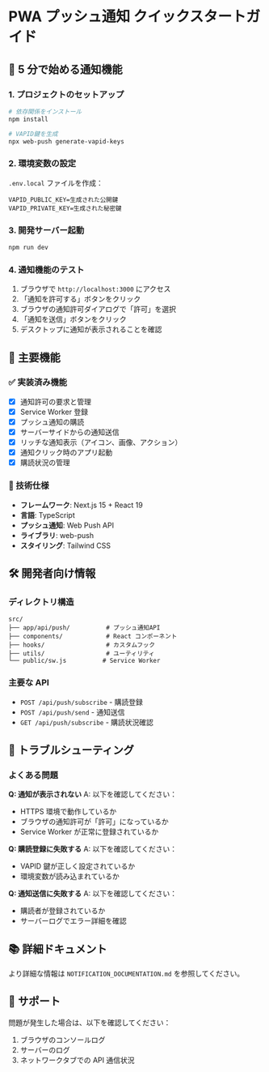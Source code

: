 # PWA プッシュ通知 クイックスタートガイド

## 🚀 5 分で始める通知機能

### 1. プロジェクトのセットアップ

```bash
# 依存関係をインストール
npm install

# VAPID鍵を生成
npx web-push generate-vapid-keys
```

### 2. 環境変数の設定

`.env.local` ファイルを作成：

```env
VAPID_PUBLIC_KEY=生成された公開鍵
VAPID_PRIVATE_KEY=生成された秘密鍵
```

### 3. 開発サーバー起動

```bash
npm run dev
```

### 4. 通知機能のテスト

1. ブラウザで `http://localhost:3000` にアクセス
2. 「通知を許可する」ボタンをクリック
3. ブラウザの通知許可ダイアログで「許可」を選択
4. 「通知を送信」ボタンをクリック
5. デスクトップに通知が表示されることを確認

## 📱 主要機能

### ✅ 実装済み機能

- [x] 通知許可の要求と管理
- [x] Service Worker 登録
- [x] プッシュ通知の購読
- [x] サーバーサイドからの通知送信
- [x] リッチな通知表示（アイコン、画像、アクション）
- [x] 通知クリック時のアプリ起動
- [x] 購読状況の管理

### 🔧 技術仕様

- **フレームワーク**: Next.js 15 + React 19
- **言語**: TypeScript
- **プッシュ通知**: Web Push API
- **ライブラリ**: web-push
- **スタイリング**: Tailwind CSS

## 🛠️ 開発者向け情報

### ディレクトリ構造

```
src/
├── app/api/push/          # プッシュ通知API
├── components/            # React コンポーネント
├── hooks/                 # カスタムフック
├── utils/                 # ユーティリティ
└── public/sw.js          # Service Worker
```

### 主要な API

- `POST /api/push/subscribe` - 購読登録
- `POST /api/push/send` - 通知送信
- `GET /api/push/subscribe` - 購読状況確認

## 🐛 トラブルシューティング

### よくある問題

**Q: 通知が表示されない**
A: 以下を確認してください：

- HTTPS 環境で動作しているか
- ブラウザの通知許可が「許可」になっているか
- Service Worker が正常に登録されているか

**Q: 購読登録に失敗する**
A: 以下を確認してください：

- VAPID 鍵が正しく設定されているか
- 環境変数が読み込まれているか

**Q: 通知送信に失敗する**
A: 以下を確認してください：

- 購読者が登録されているか
- サーバーログでエラー詳細を確認

## 📚 詳細ドキュメント

より詳細な情報は `NOTIFICATION_DOCUMENTATION.md` を参照してください。

## 🤝 サポート

問題が発生した場合は、以下を確認してください：

1. ブラウザのコンソールログ
2. サーバーのログ
3. ネットワークタブでの API 通信状況
